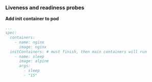 ### Liveness and readiness probes

**Add init container to pod**
```yaml
...
spec:
  containers:
    - name: nginx
      image: nginx
  initContainers: # must finish, then main containers will run
    - name: sleep
      image: alpine
      args:
        - sleep
        - "15"  
```
